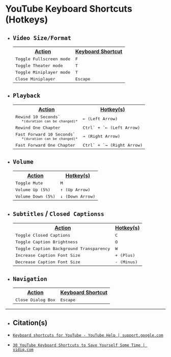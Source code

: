 <!-- ------------------------------ -->
<!-- https://github.com/mcavallo-git/Coding/blob/main/hotkeys/youtube-hotkeys.md -->
<!-- ------------------------------ -->

# YouTube Keyboard Shortcuts (Hotkeys)

<!-- ------------------------------ -->

- ## `Video Size/Format`
  <table>
    <tr>
      <th><u>Action</u></th>
      <th><u>Keyboard Shortcut</u></th>
    </tr>
    <tr>
      <td><kbd>Toggle Fullscreen mode</kbd></td>
      <td><kbd>F</kbd></td>
    </tr>
    <tr>
      <td><kbd>Toggle Theater mode</kbd></td>
      <td><kbd>T</kbd></td>
    </tr>
    <tr>
      <td><kbd>Toggle Miniplayer mode</kbd></td>
      <td><kbd>T</kbd></td>
    </tr>
    <tr>
      <td><kbd>Close Miniplayer</kbd></td>
      <td><kbd>Escape</kbd></td>
    </tr>
  </table>

<!-- ------------------------------ -->

- ## `Playback`
  <table>
    <tr>
      <th><u>Action</u></th>
      <th><u>Hotkey(s)</u></th>
    </tr>
    <tr>
      <td><kbd>Rewind 10 Seconds`<br /><sub>&nbsp;&nbsp;&nbsp;*(duration can be changed)*</sub> </td>
      <td><kbd>← (Left Arrow)</kbd></td>
    </tr>
    <tr>
      <td><kbd>Rewind One Chapter</kbd></td>
      <td><kbd>Ctrl` + `← (Left Arrow)</kbd></td>
    </tr>
    <tr>
      <td><kbd>Fast Forward 10 Seconds`<br /><sub>&nbsp;&nbsp;&nbsp;*(duration can be changed)*</sub> </td>
      <td><kbd>→ (Right Arrow)</kbd></td>
    </tr>
    <tr>
      <td><kbd>Fast Forward One Chapter</kbd></td>
      <td><kbd>Ctrl` + `→ (Right Arrow)</kbd></td>
    </tr>
  </table>

<!-- ------------------------------ -->

- ## `Volume`
  <table>
    <tr>
      <th><u>Action</u></th>
      <th><u>Hotkey(s)</u></th>
    </tr>
    <tr>
      <td><kbd>Toggle Mute</kbd></td>
      <td><kbd>M</kbd></td>
    </tr>
    <tr>
      <td><kbd>Volume Up (5%)</kbd></td>
      <td><kbd>↑ (Up Arrow)</kbd></td>
    </tr>
    <tr>
      <td><kbd>Volume Down (5%)</kbd></td>
      <td><kbd>↓ (Down Arrow)</kbd></td>
    </tr>
  </table>

<!-- ------------------------------ -->

- ## `Subtitles` / `Closed Captionss`
  <table>
    <tr>
      <th><u>Action</u></th>
      <th><u>Hotkey(s)</u></th>
    </tr>
    <tr>
      <td><kbd>Toggle Closed Captions</kbd></td>
      <td><kbd>C</kbd></td>
    </tr>
    <tr>
      <td><kbd>Toggle Caption Brightness</kbd></td>
      <td><kbd>O</kbd></td>
    </tr>
    <tr>
      <td><kbd>Toggle Caption Background Transparency</kbd></td>
      <td><kbd>W</kbd></td>
    </tr>
    <tr>
      <td><kbd>Increase Caption Font Size</kbd></td>
      <td><kbd>+ (Plus)</kbd></td>
    </tr>
    <tr>
      <td><kbd>Decrease Caption Font Size</kbd></td>
      <td><kbd>- (Minus)</kbd></td>
    </tr>
  </table>

<!-- ------------------------------ -->

- ## `Navigation`
  <table>
    <tr>
      <th><u>Action</u></th>
      <th><u>Keyboard Shortcut</u></th>
    </tr>
    <tr>
      <td><kbd>Close Dialog Box</kbd></td>
      <td><kbd>Escape</kbd></td>
    </tr>
  </table>

<!-- ------------------------------ -->

***
- ## Citation(s)

- [`Keyboard shortcuts for YouTube - YouTube Help | support.google.com`](https://support.google.com/youtube/answer/7631406?hl=en)

- [`30 YouTube Keyboard Shortcuts to Save Yourself Some Time | vidiq.com`](https://vidiq.com/blog/post/30-youtube-keyboard-shortcuts/)

<!-- ------------------------------ -->

